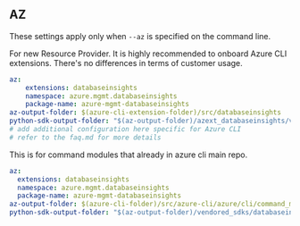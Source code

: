## AZ

These settings apply only when `--az` is specified on the command line.

For new Resource Provider. It is highly recommended to onboard Azure CLI extensions. There's no differences in terms of customer usage. 

``` yaml $(az) && $(target-mode) != 'core'
az:
    extensions: databaseinsights
    namespace: azure.mgmt.databaseinsights
    package-name: azure-mgmt-databaseinsights
az-output-folder: $(azure-cli-extension-folder)/src/databaseinsights
python-sdk-output-folder: "$(az-output-folder)/azext_databaseinsights/vendored_sdks/databaseinsights"
# add additional configuration here specific for Azure CLI
# refer to the faq.md for more details
```



This is for command modules that already in azure cli main repo. 
``` yaml $(az) && $(target-mode) == 'core'
az:
  extensions: databaseinsights
  namespace: azure.mgmt.databaseinsights
  package-name: azure-mgmt-databaseinsights
az-output-folder: $(azure-cli-folder)/src/azure-cli/azure/cli/command_modules/databaseinsights
python-sdk-output-folder: "$(az-output-folder)/vendored_sdks/databaseinsights"
``` 